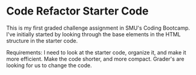# Code Refactor Starter Code
This is my first graded challenge assignment in SMU's Coding Bootcamp. I've initially started by looking through the base elements in the HTML structure in the starter code.

Requirements: 
I need to look at the starter code, organize it, and make it more efficient. Make the code shorter, and more compact. 
Grader's are looking for us to change the code. 

